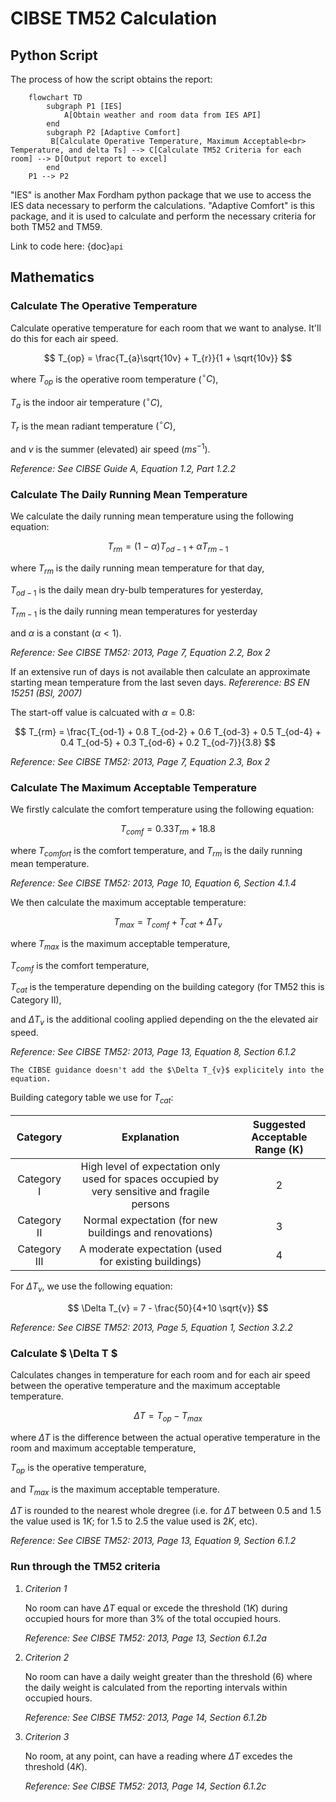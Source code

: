 # CIBSE TM52 Calculation

## Python Script

The process of how the script obtains the report:

```{mermaid}
    flowchart TD
        subgraph P1 [IES]
            A[Obtain weather and room data from IES API]
        end
        subgraph P2 [Adaptive Comfort]
         B[Calculate Operative Temperature, Maximum Acceptable<br> Temperature, and delta Ts] --> C[Calculate TM52 Criteria for each room] --> D[Output report to excel]
        end
    P1 --> P2
```

"IES" is another Max Fordham python package that we use to access the IES data necessary to perform the calculations. "Adaptive Comfort" is this package, and it is used to calculate and perform the necessary criteria for both TM52 and TM59.

Link to code here: {doc}`api`

## Mathematics
### Calculate The Operative Temperature
Calculate operative temperature for each room that we want to analyse.
It'll do this for each air speed. 

$$
    T_{op} = \frac{T_{a}\sqrt{10v} + T_{r}}{1 + \sqrt{10v}}
$$

where $T_{op}$ is the operative room temperature ($^\circ C$),

$T_{a}$ is the indoor air temperature $(^\circ C)$,

$T_{r}$ is the mean radiant temperature $(^\circ C)$,

and $v$ is the summer (elevated) air speed $(ms^{-1})$.

*Reference: See CIBSE Guide A, Equation 1.2, Part 1.2.2*
### Calculate The Daily Running Mean Temperature
We calculate the daily running mean temperature using the following equation:

$$
T_{rm} = (1 - \alpha) T_{od-1} + \alpha T_{rm-1} 
$$

where $T_{rm}$ is the daily running mean temperature for that day,

$T_{od-1}$ is the daily mean dry-bulb temperatures for yesterday,

$T_{rm-1}$ is the daily running mean temperatures for yesterday

and $\alpha$ is a constant $( \alpha < 1 )$.

*Reference: See CIBSE TM52: 2013, Page 7, Equation 2.2, Box 2*

If an extensive run of days is not available then calculate an approximate starting mean temperature from the last seven days. *Refererence: BS EN 15251 (BSI, 2007)*

The start-off value is calcuated with $\alpha = 0.8$:

$$
T_{rm} = \frac{T_{od-1} + 0.8 T_{od-2} + 0.6 T_{od-3} + 0.5 T_{od-4} + 0.4 T_{od-5} + 0.3 T_{od-6} + 0.2 T_{od-7}}{3.8}
$$

*Reference: See CIBSE TM52: 2013, Page 7, Equation 2.3, Box 2*

### Calculate The Maximum Acceptable Temperature
We firstly calculate the comfort temperature using the following equation:

$$
T_{comf} = 0.33 T_{rm} + 18.8
$$

where $T_{comfort}$ is the comfort temperature,
and $T_{rm}$ is the daily running mean temperature.

*Reference: See CIBSE TM52: 2013, Page 10, Equation 6, Section 4.1.4*

We then calculate the maximum acceptable temperature:

$$
T_{max} = T_{comf} + T_{cat} + \Delta T_{v}
$$

where $T_{max}$ is the maximum acceptable temperature,

$T_{comf}$ is the comfort temperature,

$T_{cat}$ is the temperature depending on the building category (for TM52 this is Category II),

and $\Delta T_{v}$ is the additional cooling applied depending on the the elevated air speed.

*Reference: See CIBSE TM52: 2013, Page 13, Equation 8, Section 6.1.2*

```{note} 
The CIBSE guidance doesn't add the $\Delta T_{v}$ explicitely into the equation.
```

Building category table we use for $T_{cat}$:

|   Category   |                                          Explanation                                          | Suggested Acceptable Range (K) |
| :----------: | :-------------------------------------------------------------------------------------------: | :----------------------------: |
|  Category I  | High level of expectation only used for spaces occupied by very sensitive and fragile persons |               2                |
| Category II  |                    Normal expectation (for new buildings and renovations)                     |               3                |
| Category III |                     A moderate expectation (used for existing buildings)                      |               4                |

For $\Delta T_{v}$, we use the following equation:

$$
\Delta T_{v} = 7 - \frac{50}{4+10 \sqrt{v}}
$$

*Reference: See CIBSE TM52: 2013, Page 5, Equation 1, Section 3.2.2*


### Calculate $ \Delta T $
Calculates changes in temperature for each room and for each air speed between the operative temperature and the maximum acceptable temperature.

$$
\Delta T = T_{op} - T_{max}
$$

where $\Delta T$ is the difference between the actual operative temperature in the room and maximum acceptable temperature,

$T_{op}$ is the operative temperature,

and $T_{max}$ is the maximum acceptable temperature.

$\Delta T$ is rounded to the nearest whole dregree (i.e. for $\Delta T$ between $0.5$ and $1.5$ the value used is $1K$; for $1.5$ to $2.5$ the value used is $2K$, etc).

*Reference: See CIBSE TM52: 2013, Page 13, Equation 9, Section 6.1.2*

### Run through the TM52 criteria
1. *Criterion 1* 
   
    No room can have $\Delta T$ equal or excede the threshold $(1K)$ during occupied hours for more than 3% of the total occupied hours. 
    
    *Reference: See CIBSE TM52: 2013, Page 13, Section 6.1.2a*

2. *Criterion 2*
   
    No room can have a daily weight greater than the threshold (6) where the daily weight is calculated from the reporting intervals within occupied hours. 
    
    *Reference: See CIBSE TM52: 2013, Page 14, Section 6.1.2b*

3. *Criterion 3* 
   
    No room, at any point, can have a reading where $\Delta T$ excedes the threshold $(4K)$. 
    
    *Reference: See CIBSE TM52: 2013, Page 14, Section 6.1.2c*
